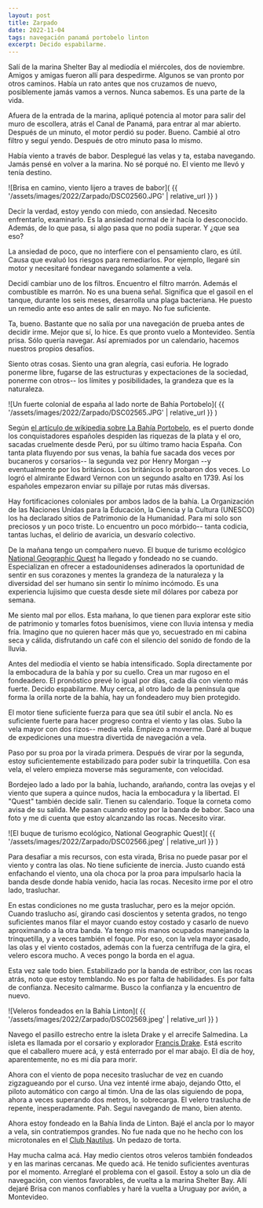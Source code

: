 ```yaml
---
layout: post
title: Zarpado
date: 2022-11-04
tags: navegación panamá portobelo linton
excerpt: Decido espabilarme.
---
```


Salí de la marina Shelter Bay al mediodía el miércoles, dos de noviembre.
Amigos y amigas fueron allí para despedirme. Algunos se van pronto por otros
caminos. Había un rato antes que nos cruzamos de nuevo, posiblemente jamás
vamos a vernos. Nunca sabemos. Es una parte de la vida.

Afuera de la entrada de la marina, apliqué potencia al motor para salir del
muro de escollera, atrás el Canal de Panamá, para entrar al mar abierto.
Después de un minuto, el motor perdió su poder. Bueno. Cambié al otro filtro
y seguí yendo. Después de otro minuto pasa lo mismo.

Había viento a través de babor. Desplegué las velas y ta, estaba navegando.
Jamás pensé en volver a la marina. No sé porqué no. El viento me llevó y
tenía destino.

![Brisa en camino, viento lijero a traves de babor](
  {{ '/assets/images/2022/Zarpado/DSC02560.JPG' | relative_url }}
)

Decir la verdad, estoy yendo con miedo, con ansiedad. Necesito enfrentarlo,
examinarlo. Es la ansiedad normal de ir hacía lo desconocido. Además, de
lo que pasa, si algo pasa que no podía superar. Y ¿que sea eso?

La ansiedad de poco, que no interfiere con el pensamiento claro, es útil.
Causa que evaluó los riesgos para remediarlos. Por ejemplo, llegaré sin motor
y necesitaré fondear navegando solamente a vela.

Decidí cambiar uno de los filtros. Encuentro el filtro marrón. Además el
combustible es marrón. No es una buena señal. Significa que el gasoil
en el tanque, durante los seis meses, desarrolla una plaga bacteriana.
He puesto un remedio ante eso antes de salir en mayo. No fue suficiente.

Ta, bueno. Bastante que no salía por una navegación de prueba antes de
decidir irme. Mejor que sí, lo hice. Es que pronto vuelo a Montevideo.
Sentía prisa. Sólo quería navegar. Así apremiados por un calendario,
hacemos nuestros propios desafíos.

Siento otras cosas. Siento una gran alegría, casi euforia. He logrado
ponerme libre, fugarse de las estructuras y expectaciones de la sociedad,
ponerme con otros-- los límites y posibilidades, la grandeza que es la
naturaleza.

![Un fuerte colonial de españa al lado norte de Bahía Portobelo](
  {{ '/assets/images/2022/Zarpado/DSC02565.JPG' | relative_url }}
)

Según [el artículo de wikipedia sobre La Bahía Portobelo][portobelo],
es el puerto donde los conquistadores españoles despiden las riquezas de
la plata y el oro, sacadas cruelmente desde Perú, por su último tramo hacia
España.  Con tanta plata fluyendo por sus venas, la bahía fue sacada dos veces
por bucaneros y corsarios-- la segunda vez por Henry Morgan --y eventualmente
por los británicos. Los británicos lo probaron dos veces.  Lo logró el
almirante Edward Vernon con un segundo asalto en 1739. Así los españoles
empezaron enviar su pillaje por rutas más diversas.

[portobelo]: https://es.wikipedia.org/wiki/Portobelo_(ciudad)

Hay fortificaciones coloniales por ambos lados de la bahía. La Organización de
las Naciones Unidas para la Educación, la Ciencia y la Cultura (UNESCO) los ha
declarado sitios de Patrimonio de la Humanidad. Para mi solo son preciosos y
un poco triste. Lo encuentro un poco mórbido-- tanta codicia, tantas luchas,
el delirio de avaricia, un desvarío colectivo.

De la mañana tengo un compañero nuevo. El buque de turismo ecológico
[National Geographic Quest][quest] ha llegado y fondeado no se cuando.
Especializan en ofrecer a estadounidenses adinerados la oportunidad de sentir
en sus corazones y mentes la grandeza de la naturaleza y la diversidad del ser
humano sin sentir lo mínimo incómodo. Es una experiencia lujisimo que cuesta
desde siete mil dólares por cabeza por semana.

[quest]: https://www.nationalgeographic.com/expeditions/ships/national-geographic-quest/

Me siento mal por ellos. Esta mañana, lo que tienen para explorar este sitio de
patrimonio y tomarles fotos buenísimos, viene con lluvia intensa y media fría.
Imagino que no quieren hacer más que yo, secuestrado en mi cabina seca y
cálida, disfrutando un café con el silencio del sonido de fondo de la lluvia.

Antes del mediodía el viento se había intensificado. Sopla directamente por la
embocadura de la bahía y por su cuello. Crea un mar rugoso en el fondeadero. El
pronóstico prevé lo igual por días, cada día con viento más fuerte. Decido
espabilarme. Muy cerca, al otro lado de la península que forma la orilla norte
de la bahía, hay un fondeadero muy bien protegido.

El motor tiene suficiente fuerza para que sea útil subir el ancla. No es
suficiente fuerte para hacer progreso contra el viento y las olas. Subo la vela
mayor con dos rizos-- media vela. Empiezo a moverme. Daré al buque de
expediciones una muestra divertida de navegación a vela.

Paso por su proa por la virada primera. Después de virar por la segunda,
estoy suficientemente estabilizado para poder subir la trinquetilla. Con esa vela,
el velero empieza moverse más seguramente, con velocidad.

Bordejeo lado a lado por la bahía, luchando, arañando, contra las ovejas y
el viento que supera a quince nudos, hacia la embocadura y la libertad.
El "Quest" también decide salir. Tienen su calendario. Toque la corneta
como avisa de su salida. Me pasan cuando estoy por la banda de babor.
Saco una foto y me di cuenta que estoy alcanzando las rocas. Necesito virar.

![El buque de turismo ecológico, National Geographic Quest](
  {{ '/assets/images/2022/Zarpado/DSC02566.jpeg' | relative_url }}
)

Para desafiar a mis recursos, con esta virada, Brisa no puede pasar por el
viento y contra las olas. No tiene suficiente de inercia.  Justo cuando está
enfachando el viento, una ola choca por la proa para impulsarlo hacia la banda
desde donde había venido, hacia las rocas. Necesito irme por el otro lado, trasluchar.

En estas condiciones no me gusta trasluchar, pero es la mejor opción.
Cuando traslucho así, girando casi doscientos y setenta grados, no tengo
suficientes manos filar el mayor cuando estoy costado y casarlo de nuevo
aproximando a la otra banda. Ya tengo mis manos ocupados manejando la
trinquetilla, y a veces también el foque. Por eso, con la vela mayor casado,
las olas y el viento costados, además con la fuerza centrífuga de la gira,
el velero escora mucho. A veces pongo la borda en el agua.

Esta vez sale todo bien. Estabilizado por la banda de estribor, con las
rocas atrás, noto que estoy temblando. No es por falta de habilidades. Es por
falta de confianza. Necesito calmarme. Busco la confianza y la encuentro de
nuevo.

![Veleros fondeados en la Bahía Linton](
  {{ '/assets/images/2022/Zarpado/DSC02569.jpeg' | relative_url }}
)

Navego el pasillo estrecho entre la isleta Drake y el arrecife Salmedina.  La
isleta es llamada por el corsario y explorador [Francis Drake][drake].  Está
escrito que el caballero muere acá, y está enterrado por el mar abajo. El día
de hoy, aparentemente, no es mi día para morir.

[drake]: https://es.wikipedia.org/wiki/Francis_Drake

Ahora con el viento de popa necesito trasluchar de vez en cuando zigzagueando
por el curso. Una vez intenté irme abajo, dejando Otto, el piloto automático
con cargo al timón. Una de las olas siguiendo de popa, ahora a veces superando
dos metros, lo sobrecarga. El velero traslucha de repente, inesperadamente.
Pah. Seguí navegando de mano, bien atento.

Ahora estoy fondeado en la Bahía linda de Linton. Bajé el ancla por lo mayor a
vela, sin contratiempos grandes. No fue nada que no he hecho con los
microtonales en el [Club Nautilus][club]. Un pedazo de torta.

[club]: https://www.nyc.com.uy/

Hay mucha calma acá. Hay medio cientos otros veleros también fondeados y
en las marinas cercanas. Me quedo acá. He tenido suficientes aventuras por el
momento. Arreglaré el problema con el gasoil.  Estoy a solo un día de
navegación, con vientos favorables, de vuelta a la marina Shelter Bay. Allí
dejaré Brisa con manos confiables y haré la vuelta a Uruguay por
avión, a Montevideo.

